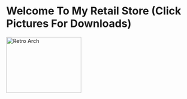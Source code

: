 # Welcome To My Retail Store (Click Pictures For Downloads)
<p><a href="ms-windows-store://pdp/?productid=9P47DRQ5RKNF"><img alt="Retro Arch" src="https://web.libretro.com/media/canvas.png" style="height:150px; width:200px" /></a></p>

